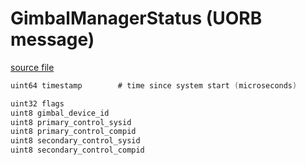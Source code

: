 # GimbalManagerStatus (UORB message)



[source file](https://github.com/PX4/PX4-Autopilot/blob/release/1.15/msg/GimbalManagerStatus.msg)

```c
uint64 timestamp        # time since system start (microseconds)

uint32 flags
uint8 gimbal_device_id
uint8 primary_control_sysid
uint8 primary_control_compid
uint8 secondary_control_sysid
uint8 secondary_control_compid

```
